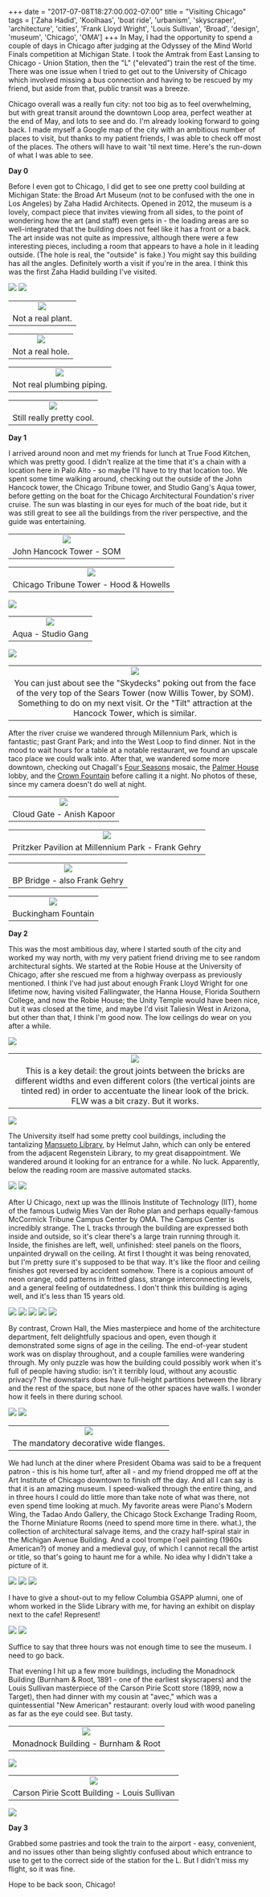 +++
date = "2017-07-08T18:27:00.002-07:00"
title = "Visiting Chicago"
tags = ['Zaha Hadid', 'Koolhaas', 'boat ride', 'urbanism', 'skyscraper', 'architecture', 'cities', 'Frank Lloyd Wright', 'Louis Sullivan', 'Broad', 'design', 'museum', 'Chicago', 'OMA']
+++
In May, I had the opportunity to spend a couple of days in Chicago after judging at the Odyssey of the Mind World Finals competition at Michigan State.  I took the Amtrak from East Lansing to Chicago - Union Station, then the "L" ("elevated") train the rest of the time.  There was one issue when I tried to get out to the University of Chicago which involved missing a bus connection and having to be rescued by my friend, but aside from that, public transit was a breeze.

Chicago overall was a really fun city: not too big as to feel overwhelming, but with great transit around the downtown Loop area, perfect weather at the end of May, and lots to see and do.  I'm already looking forward to going back.  I made myself a Google map of the city with an ambitious number of places to visit, but thanks to my patient friends, I was able to check off most of the places.  The others will have to wait 'til next time.  Here's the run-down of what I was able to see.

**Day 0**

Before I even got to Chicago, I did get to see one pretty cool building at Michigan State: the Broad Art Museum (not to be confused with the one in Los Angeles) by Zaha Hadid Architects.  Opened in 2012, the museum is a lovely, compact piece that invites viewing from all sides, to the point of wondering how the art (and staff) even gets in - the loading areas are so well-integrated that the building does not feel like it has a front or a back.  The art inside was not quite as impressive, although there were a few interesting pieces, including a room that appears to have a hole in it leading outside.  (The hole is real, the "outside" is fake.)  You might say this building has all the angles.  Definitely worth a visit if you're in the area.  I think this was the first Zaha Hadid building I've visited.

<img src="https://1.bp.blogspot.com/-F-9-7Nor_Bk/WWF-Am80RWI/AAAAAAAANs4/c7Muj_HztCYBHwRsqgqsbkMYNB26kpGlgCKgBGAs/s1600/IMG_20170527_170056.jpg"/>

<img src="https://1.bp.blogspot.com/-SjogaSMA5z8/WWF-AuZ7PCI/AAAAAAAANs4/Jil44h0FuZMJb2QcVDrFuKLafrBrZR3UQCKgBGAs/s1600/IMG_20170527_170229.jpg"/>

<table align="center" cellpadding="0" cellspacing="0" class="tr-caption-container" style="margin-left: auto; margin-right: auto; text-align: center;"><tbody><tr><td style="text-align: center;"><img src="https://1.bp.blogspot.com/-e0RCtsqs-e8/WWF-AsI0lBI/AAAAAAAANs4/UxYfcwcPNBQGyZxEhup4a9iTEWPpWSDTACKgBGAs/s1600/IMG_20170527_172318.jpg"/></td></tr><tr><td class="tr-caption" style="text-align: center;">Not a real plant.</td></tr></tbody></table>

<table align="center" cellpadding="0" cellspacing="0" class="tr-caption-container" style="margin-left: auto; margin-right: auto; text-align: center;"><tbody><tr><td style="text-align: center;"><img src="https://1.bp.blogspot.com/-EPIMXipGey8/WWF-Ah9tc4I/AAAAAAAANs4/wYjQw0wConIbXj4NsEh59cFGJsr7aRKBgCKgBGAs/s1600/IMG_20170527_172731_1.jpg"/></td></tr><tr><td class="tr-caption" style="text-align: center;">Not a real hole.</td></tr></tbody></table>

<table align="center" cellpadding="0" cellspacing="0" class="tr-caption-container" style="margin-left: auto; margin-right: auto; text-align: center;"><tbody><tr><td style="text-align: center;"><img src="https://1.bp.blogspot.com/-xzwHaOU8hW0/WWF-AurPpyI/AAAAAAAANs4/2naweLdkUvcqbxaPq1B0mNlN4zTPsAbwgCKgBGAs/s1600/IMG_20170527_173437.jpg"/></td></tr><tr><td class="tr-caption" style="text-align: center;">Not real plumbing piping.</td></tr></tbody></table>

<table align="center" cellpadding="0" cellspacing="0" class="tr-caption-container" style="margin-left: auto; margin-right: auto; text-align: center;"><tbody><tr><td style="text-align: center;"><img src="https://3.bp.blogspot.com/-qOpqThktkWs/WWF-Ag1GDgI/AAAAAAAANs4/Lt9VP_KFaMIKRopRnnmbLNBEZiT6mjKlwCKgBGAs/s1600/IMG_20170527_174325.jpg"/></td></tr><tr><td class="tr-caption" style="text-align: center;">Still really pretty cool.</td></tr></tbody></table>

**Day 1**

I arrived around noon and met my friends for lunch at True Food Kitchen, which was pretty good.  I didn't realize at the time that it's a chain with a location here in Palo Alto - so maybe I'll have to try that location too.  We spent some time walking around, checking out the outside of the John Hancock tower, the Chicago Tribune tower, and Studio Gang's Aqua tower, before getting on the boat for the Chicago Architectural Foundation's river cruise.  The sun was blasting in our eyes for much of the boat ride, but it was still great to see all the buildings from the river perspective, and the guide was entertaining.

<table align="center" cellpadding="0" cellspacing="0" class="tr-caption-container" style="margin-left: auto; margin-right: auto; text-align: center;"><tbody><tr><td style="text-align: center;"><img src="https://1.bp.blogspot.com/-wjPNHTpXpWM/WWF-nSwYlFI/AAAAAAAANs8/5yLtrwgMXywAjTd_Ay5mshp6RKogUQnWwCKgBGAs/s1600/IMG_20170528_143330.jpg"/></td></tr><tr><td class="tr-caption" style="text-align: center;">John Hancock Tower - SOM</td></tr></tbody></table>

<table align="center" cellpadding="0" cellspacing="0" class="tr-caption-container" style="margin-left: auto; margin-right: auto; text-align: center;"><tbody><tr><td style="text-align: center;"><img src="https://3.bp.blogspot.com/-PLnwnKidboM/WWF-nf7ve4I/AAAAAAAANs8/0EgnSiO-64wVxLzjJLM6L198Kic1lOXbACKgBGAs/s1600/IMG_20170528_145651.jpg"/></td></tr><tr><td class="tr-caption" style="text-align: center;">Chicago Tribune Tower - Hood & Howells</td></tr></tbody></table>

<img src="https://2.bp.blogspot.com/-fweletg0IUM/WWF-nSBNIkI/AAAAAAAANs8/a3rwKSJtr08ed7v8PBSEjI_klHjD-bIhgCKgBGAs/s1600/IMG_20170528_145854.jpg"/>

<table align="center" cellpadding="0" cellspacing="0" class="tr-caption-container" style="margin-left: auto; margin-right: auto; text-align: center;"><tbody><tr><td style="text-align: center;"><img src="https://2.bp.blogspot.com/-UubM_cCxXIM/WWF-nSWj3SI/AAAAAAAANs8/oIt6ndrjjo0V8z_-sEod7_DZSEEBuFzrACKgBGAs/s1600/IMG_20170528_152117.jpg"/></td></tr><tr><td class="tr-caption" style="text-align: center;">Aqua - Studio Gang</td></tr></tbody></table>

<img src="https://4.bp.blogspot.com/-G3F94hJ35ek/WWF-nYG9QaI/AAAAAAAANs8/J6oCLMIgrA4uCYz3FxnF_trNDLgZNEZfACKgBGAs/s1600/IMG_20170528_161910.jpg"/>

<table align="center" cellpadding="0" cellspacing="0" class="tr-caption-container" style="margin-left: auto; margin-right: auto; text-align: center;"><tbody><tr><td style="text-align: center;"><img src="https://1.bp.blogspot.com/-GgulnWDd65s/WWF-nQkJP5I/AAAAAAAANs8/-RH5xz4LYAYiOn7Zi0jgoZGML1Tr21zCACKgBGAs/s1600/IMG_20170528_164653.jpg"/></td></tr><tr><td class="tr-caption" style="text-align: center;">You can just about see the "Skydecks" poking out from the face of the very top of the Sears Tower (now Willis Tower, by SOM).  Something to do on my next visit.  Or the "Tilt" attraction at the Hancock Tower, which is similar.</td></tr></tbody></table>

After the river cruise we wandered through Millennium Park, which is fantastic; past Grant Park; and into the West Loop to find dinner.  Not in the mood to wait hours for a table at a notable restaurant, we found an upscale taco place we could walk into.  After that, we wandered some more downtown, checking out Chagall's [Four Seasons](https://en.wikipedia.org/wiki/Four_Seasons_(Chagall)) mosaic, the [Palmer House](https://en.wikipedia.org/wiki/The_Palmer_House_Hilton) lobby, and the [Crown Fountain](https://en.wikipedia.org/wiki/Crown_Fountain) before calling it a night.  No photos of these, since my camera doesn't do well at night.

<table align="center" cellpadding="0" cellspacing="0" class="tr-caption-container" style="margin-left: auto; margin-right: auto; text-align: center;"><tbody><tr><td style="text-align: center;"><img src="https://1.bp.blogspot.com/-hEapYDQ_KMM/WWF_GTHIY9I/AAAAAAAANtA/kzLY0vqY-Mk30D7k1hcKrzb_-mQPl1RMwCKgBGAs/s1600/IMG_20170528_180219.jpg"/></td></tr><tr><td class="tr-caption" style="text-align: center;">Cloud Gate - Anish Kapoor</td></tr></tbody></table>

<table align="center" cellpadding="0" cellspacing="0" class="tr-caption-container" style="margin-left: auto; margin-right: auto; text-align: center;"><tbody><tr><td style="text-align: center;"><img src="https://2.bp.blogspot.com/-P6cEWCwU50k/WWF_GYqymUI/AAAAAAAANtA/u9SmlHqkiZ0Qm_4ASFYOLTzH3NrUkPz1gCKgBGAs/s1600/IMG_20170528_180637.jpg"/></td></tr><tr><td class="tr-caption" style="text-align: center;">Pritzker Pavilion at Millennium Park - Frank Gehry</td></tr></tbody></table>

<table align="center" cellpadding="0" cellspacing="0" class="tr-caption-container" style="margin-left: auto; margin-right: auto; text-align: center;"><tbody><tr><td style="text-align: center;"><img src="https://1.bp.blogspot.com/-lrl_m4y1Lkc/WWF_Gf1e5ZI/AAAAAAAANtA/p1gFxAeFRmwyqM6rRBn5ebnJqUPNOqrngCKgBGAs/s1600/IMG_20170528_181353.jpg"/></td></tr><tr><td class="tr-caption" style="text-align: center;">BP Bridge - also Frank Gehry</td></tr></tbody></table>

<table align="center" cellpadding="0" cellspacing="0" class="tr-caption-container" style="margin-left: auto; margin-right: auto; text-align: center;"><tbody><tr><td style="text-align: center;"><img src="https://2.bp.blogspot.com/-0uW-jKigfcs/WWF_GdrbSUI/AAAAAAAANtA/LJFkmqaHzVIusBeCan_BQJoCEEt-bZicgCKgBGAs/s1600/IMG_20170528_184824.jpg"/></td></tr><tr><td class="tr-caption" style="text-align: center;">Buckingham Fountain</td></tr></tbody></table>

**Day 2**

This was the most ambitious day, where I started south of the city and worked my way north, with my very patient friend driving me to see random architectural sights.  We started at the Robie House at the University of Chicago, after she rescued me from a highway overpass as previously mentioned.  I think I've had just about enough Frank Lloyd Wright for one lifetime now, having visited Fallingwater, the Hanna House, Florida Southern College, and now the Robie House; the Unity Temple would have been nice, but it was closed at the time, and maybe I'd visit Taliesin West in Arizona, but other than that, I think I'm good now.  The low ceilings do wear on you after a while.

<img src="https://1.bp.blogspot.com/-sqOnPjYyFNM/WWF_XNuRVZI/AAAAAAAANtE/8uo92mP-D4oli6Yr0xBcUrv3I0UEROThACKgBGAs/s1600/IMG_20170529_104400.jpg"/>

<table align="center" cellpadding="0" cellspacing="0" class="tr-caption-container" style="margin-left: auto; margin-right: auto; text-align: center;"><tbody><tr><td style="text-align: center;"><img src="https://4.bp.blogspot.com/-8wh_6MR5NzY/WWF_XB3czaI/AAAAAAAANtE/Bww-R4475Jsn4due8QWb3pxtUBdbCr6FwCKgBGAs/s1600/IMG_20170529_105009.jpg"/></td></tr><tr><td class="tr-caption" style="text-align: center;">This is a key detail: the grout joints between the bricks are different widths and even different colors (the vertical joints are tinted red) in order to accentuate the linear look of the brick.  FLW was a bit crazy.  But it works.</td></tr></tbody></table>

<img src="https://1.bp.blogspot.com/-QNI6CAOlqvs/WWF_XFHDYMI/AAAAAAAANtE/GSEhrqu1Trkg2TyV8Rxy3FbcGNQy72K2QCKgBGAs/s1600/IMG_20170529_105803.jpg"/>

The University itself had some pretty cool buildings, including the tantalizing [Mansueto Library](https://www.lib.uchicago.edu/mansueto/tech/dome/), by Helmut Jahn, which can only be entered from the adjacent Regenstein Library, to my great disappointment.  We wandered around it looking for an entrance for a while.  No luck.  Apparently, below the reading room are massive automated stacks.

<img src="https://1.bp.blogspot.com/-VbGBwCSmYSM/WWF_r-KqzlI/AAAAAAAANtI/u_ybzibjJi0znd5SecjirTs2a5FhjH8vgCKgBGAs/s1600/IMG_20170529_114843.jpg"/>

<img src="https://1.bp.blogspot.com/-9u_4VA6fOr8/WWF_r_TBJoI/AAAAAAAANtI/CpUK3xQIubga3fl5P5EbhZHA_FrpbVzxgCKgBGAs/s1600/IMG_20170529_115358.jpg"/>

After U Chicago, next up was the Illinois Institute of Technology (IIT), home of the famous Ludwig Mies Van der Rohe plan and perhaps equally-famous McCormick Tribune Campus Center by OMA.  The Campus Center is incredibly strange.  The L tracks through the building are expressed both inside and outside, so it's clear there's a large train running through it.  Inside, the finishes are left, well, unfinished: steel panels on the floors, unpainted drywall on the ceiling.  At first I thought it was being renovated, but I'm pretty sure it's supposed to be that way.  It's like the floor and ceiling finishes got reversed by accident somehow.  There is a copious amount of neon orange, odd patterns in fritted glass, strange interconnecting levels, and a general feeling of outdatedness.  I don't think this building is aging well, and it's less than 15 years old.

<img src="https://1.bp.blogspot.com/-IkX_MVxonsM/WWF_57xj4BI/AAAAAAAANtM/apY3KuF-vV8sOoCgZv1Ci9g7Q0v5PDjKwCKgBGAs/s1600/IMG_20170529_135702.jpg"/>

<img src="https://1.bp.blogspot.com/-d8s9jU-fZck/WWF_53ygZnI/AAAAAAAANtM/vJ1093p_IHg3SFdGINJWYm2r6mCAOWiiwCKgBGAs/s1600/IMG_20170529_130951.jpg"/>

<img src="https://4.bp.blogspot.com/-UyyJ_hsM_Kk/WWF_58Z0mUI/AAAAAAAANtM/SzLBwcS9XcUWe2IfHQmLWUawSVISRX_YgCKgBGAs/s1600/IMG_20170529_131316.jpg"/>

<img src="https://4.bp.blogspot.com/-X9RB99xqxrI/WWF_58yQF_I/AAAAAAAANtM/0K5bpK9k5KQyWc_n2QV5_WBtuZCnK44WgCKgBGAs/s1600/IMG_20170529_132438.jpg"/>

<img src="https://1.bp.blogspot.com/-5NOXQiYrXhY/WWF_5-9lYXI/AAAAAAAANtM/qTWTbTTDkZ0maVd0fOFVciPKovrgYryXgCKgBGAs/s1600/IMG_20170529_132516.jpg"/>

By contrast, Crown Hall, the Mies masterpiece and home of the architecture department, felt delightfully spacious and open, even though it demonstrated some signs of age in the ceiling.  The end-of-year student work was on display throughout, and a couple families were wandering through.  My only puzzle was how the building could possibly work when it's full of people having studio: isn't it terribly loud, without any acoustic privacy?  The downstairs does have full-height partitions between the library and the rest of the space, but none of the other spaces have walls.  I wonder how it feels in there during school.

<img src="https://4.bp.blogspot.com/-zhTDTj5o0-g/WWGAJUb0MRI/AAAAAAAANtQ/nJ6_x2ljML4nU6_4dG4tW_ClQFFhzLQEACKgBGAs/s1600/IMG_20170529_135003.jpg"/>

<img src="https://2.bp.blogspot.com/-OmqFsgFD20I/WWGAJQx_ADI/AAAAAAAANtQ/UWZeafY3t-EhwuyuRl_wJfdwstODCvpOwCKgBGAs/s1600/IMG_20170529_134847.jpg"/>

<table align="center" cellpadding="0" cellspacing="0" class="tr-caption-container" style="margin-left: auto; margin-right: auto; text-align: center;"><tbody><tr><td style="text-align: center;"><img src="https://1.bp.blogspot.com/-WJZhKlaK5bc/WWGAJR5eNvI/AAAAAAAANtQ/8XZnSU5eYoMNLBIpLDPk3fj4zW27NGqSgCKgBGAs/s1600/IMG_20170529_135231.jpg"/></td></tr><tr><td class="tr-caption" style="text-align: center;">The mandatory decorative wide flanges.</td></tr></tbody></table>

We had lunch at the diner where President Obama was said to be a frequent patron - this is his home turf, after all - and my friend dropped me off at the Art Institute of Chicago downtown to finish off the day.  And all I can say is that it is an amazing museum.  I speed-walked through the entire thing, and in three hours I could do little more than take note of what was there, not even spend time looking at much.  My favorite areas were Piano's Modern Wing, the Tadao Ando Gallery, the Chicago Stock Exchange Trading Room, the Thorne Miniature Rooms (need to spend more time in there.  what.), the collection of architectural salvage items, and the crazy half-spiral stair in the Michigan Avenue Building.  And a cool trompe l'oeil painting (1960s American?) of money and a medieval guy, of which I cannot recall the artist or title, so that's going to haunt me for a while.  No idea why I didn't take a picture of it.

<img src="https://3.bp.blogspot.com/-3GlGl5wF_f8/WWGAcmx8OEI/AAAAAAAANtU/BbqOdd1eh8Mi3npQuvkRtSnmhbjKi0a1gCKgBGAs/s1600/IMG_20170529_141721.jpg"/>

<img src="https://3.bp.blogspot.com/-sn0qEFmRwik/WWGAct3gitI/AAAAAAAANtU/hlGtprdmyAoByWncJjj8FRF9mpS0sGNQACKgBGAs/s1600/IMG_20170529_142024.jpg"/>

<img src="https://1.bp.blogspot.com/-bC7KcBwdDME/WWGAcjzVl8I/AAAAAAAANtU/IErZvGcVLNo-s6RBZEH5RLVKR0FChmjWQCKgBGAs/s1600/IMG_20170529_142037.jpg"/>

I have to give a shout-out to my fellow Columbia GSAPP alumni, one of whom worked in the Slide Library with me, for having an exhibit on display next to the cafe!  Represent!

<img src="https://1.bp.blogspot.com/-mZHO0xvmNmw/WWGAfo7Rx9I/AAAAAAAANtY/cgGR5pYEGb0PwGqMsvHbUP9t-xC-nrm1gCKgBGAs/s1600/IMG_20170529_144758.jpg"/>

<img src="https://1.bp.blogspot.com/-Ls5ASnl7oQo/WWGAfpxAh2I/AAAAAAAANtY/MVBQTF12PiA8aehCGVQc9GiQdhNOGOmzACKgBGAs/s1600/IMG_20170529_144834.jpg"/>

Suffice to say that three hours was not enough time to see the museum.  I need to go back.

That evening I hit up a few more buildings, including the Monadnock Building (Burnham & Root, 1891 - one of the earliest skyscrapers) and the Louis Sullivan masterpiece of the Carson Pirie Scott store (1899, now a Target), then had dinner with my cousin at "avec," which was a quintessential "New American" restaurant: overly loud with wood paneling as far as the eye could see.  But tasty.

<table align="center" cellpadding="0" cellspacing="0" class="tr-caption-container" style="margin-left: auto; margin-right: auto; text-align: center;"><tbody><tr><td style="text-align: center;"><img src="https://2.bp.blogspot.com/-rsK9HXHEgco/WWGArNTgMfI/AAAAAAAANtc/XkNLfnISxdUCehqQ10xSOcbjsL8yHzF6wCKgBGAs/s1600/IMG_20170529_171056.jpg"/></td></tr><tr><td class="tr-caption" style="text-align: center;">Monadnock Building - Burnham & Root</td></tr></tbody></table>

<img src="https://1.bp.blogspot.com/-5Dl9tXnm8k0/WWGArIuGnFI/AAAAAAAANtc/shw802cUPvsRGuoM4u-hParBdAiWLWdlQCKgBGAs/s1600/IMG_20170529_171118.jpg"/>

<table align="center" cellpadding="0" cellspacing="0" class="tr-caption-container" style="margin-left: auto; margin-right: auto; text-align: center;"><tbody><tr><td style="text-align: center;"><img src="https://3.bp.blogspot.com/-3nud8dCJBYU/WWGArKHaBRI/AAAAAAAANtc/9cE8GtiTFtgFkmfdlcvmTsNH5WaceudUgCKgBGAs/s1600/IMG_20170529_172025.jpg"/></td></tr><tr><td class="tr-caption" style="text-align: center;">Carson Pirie Scott Building - Louis Sullivan</td></tr></tbody></table>

<img src="https://1.bp.blogspot.com/-TD2ktw9JCgU/WWGArNvX-vI/AAAAAAAANtc/DAYABNcSm1owlEXUK9i12FQ_XcONmsVmQCKgBGAs/s1600/IMG_20170529_172339.jpg"/>

**Day 3**

Grabbed some pastries and took the train to the airport - easy, convenient, and no issues other than being slightly confused about which entrance to use to get to the correct side of the station for the L.  But I didn't miss my flight, so it was fine.

Hope to be back soon, Chicago!
